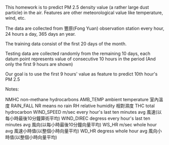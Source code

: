 
This homework is to predict PM 2.5 density value (a rather large dust particle)
in the air. Features are other meteorological value like temperature, wind, etc.

The data are collected from 豐原(Fong Yuan) observation station
every hour, 24 hours a day, 365 days an year.

The training data consist of the first 20 days of the month.

Testing data are collected randomly from the remaining 10 days,
each datum point represents value of consecutive 10 hours in the period
(And only the first 9 hours are shown)

Our goal is to use the first 9 hours' value as feature to predict 10th hour's PM 2.5


Notes:

NMHC non-methane hydrocarbons
AMB_TEMP ambient temperature 室內溫度
RAIN_FALL NR means no rain
RH relative humidity 相對濕度
THC total hydrocarbon 
WIND_SPEED      m/sec   every hour's last ten minutes avg 風速(以每小時最後10分鐘算術平均)
WIND_DIREC      degress every hour's last ten minutes avg 風向(以每小時最後10分鐘向量平均)
WS_HR           m/sec   whole hour avg 風速小時值(以整個小時向量平均)
WD_HR           degress whole hour avg 風向小時值(以整個小時向量平均)
